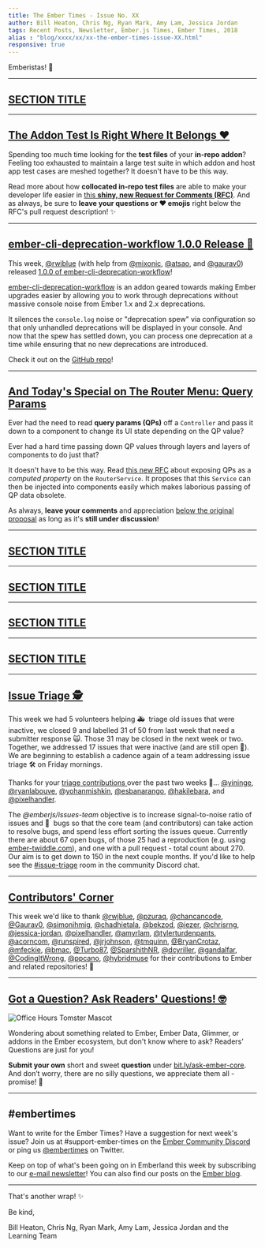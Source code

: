 ```yaml
---
title: The Ember Times - Issue No. XX
author: Bill Heaton, Chris Ng, Ryan Mark, Amy Lam, Jessica Jordan
tags: Recent Posts, Newsletter, Ember.js Times, Ember Times, 2018
alias : "blog/xxxx/xx/xx-the-ember-times-issue-XX.html"
responsive: true
---
```


<SAYING-HELLO-IN-YOUR-FAVORITE-LANGUAGE> Emberistas! 🐹

<SOME-INTRO-HERE-TO-KEEP-THEM-SUBSCRIBERS-READING>

---

## [SECTION TITLE](#section-url)


---

## [The Addon Test Is Right Where It Belongs ❤️](https://github.com/emberjs/rfcs/pull/378)

<!--alex ignore host-hostess-->
Spending too much time looking for the **test files** of your **in-repo addon**? Feeling too exhausted to maintain a large test suite in which addon and host app test cases are meshed together? It doesn't have to be this way.

Read more about how **collocated in-repo test files** are able to make your developer life easier in [this **shiny, new Request for Comments (RFC)**](https://github.com/emberjs/rfcs/pull/378). And as always, be sure to **leave your questions or ❤️ emojis** right below the RFC's pull request description! ✨


---

## [ember-cli-deprecation-workflow 1.0.0 Release 🎉](https://twitter.com/rwjblue/status/1045031033274605575)

This week, [@rwjblue](https://github.com/rwjblue) (with help from [@mixonic](https://github.com/mixonic), [@atsao](https://github.com/atsao), and [@gaurav0](https://github.com/Gaurav0)) released [1.0.0 of ember-cli-deprecation-workflow](https://github.com/mixonic/ember-cli-deprecation-workflow/releases/tag/v1.0.0)!

[ember-cli-deprecation-workflow](https://github.com/mixonic/ember-cli-deprecation-workflow) is an addon geared towards making Ember upgrades easier by allowing you to work through deprecations without massive console noise from Ember 1.x and 2.x deprecations.

It silences the `console.log` noise or "deprecation spew" via configuration so that only unhandled deprecations will be displayed in your console. And now that the spew has settled down, you can process one deprecation at a time while ensuring that no new deprecations are introduced.

Check it out on the [GitHub repo](https://github.com/mixonic/ember-cli-deprecation-workflow)!

---

## [And Today's Special on The Router Menu: Query Params](https://github.com/emberjs/rfcs/pull/380)

Ever had the need to read **query params (QPs)** off a `Controller` and pass it down to a component to change its UI state depending on the QP value?

Ever had a hard time passing down QP values through layers and layers of components to do just that?

It doesn't have to be this way. Read [this new RFC](https://github.com/emberjs/rfcs/pull/380) about exposing QPs as a _computed property_ on the `RouterService`. It proposes that this `Service` can then be injected into components easily which makes laborious passing of QP data obsolete.

As always, **leave your comments** and appreciation [below the original proposal](https://github.com/emberjs/rfcs/pull/380) as long as it's **still under discussion**!

---

## [SECTION TITLE](#section-url)


---

## [SECTION TITLE](#section-url)


---

## [SECTION TITLE](#section-url)


---

## [SECTION TITLE](#section-url)


---

## [Issue Triage 🕵️](https://paper.dropbox.com/doc/Ember.js-Issue-Triage--ANXsBgi3NQNstI7fSMQIONfOAg-Bh6AEHTj1Bt4rXq0Awg4R)

<p>
  This week we had 5 volunteers helping 🚑 &nbsp;triage old issues that were inactive,
  we closed 9 and labelled 31 of 50 from last week that need a submitter response 🙀.
  Those 31 may be closed in the next week or two. Together, we addressed 17 issues
  that were inactive (and are still open 📂). We are beginning to establish a cadence
  again of a team addressing issue triage 🛠️ on Friday mornings.
</p>
<p>
  Thanks for your
  <a href="https://paper.dropbox.com/doc/Triage-2018-09-21--ANXmzEWQ5mVFnbfufGK81Tj5Ag-BIKVPVdJqOS8q46TxJQKu">
    triage contributions
  </a> over the past two weeks 🙏…
  <a href="https://github.com/yininge" target="gh-user">@yininge</a>,
  <a href="https://github.com/ryanlabouve" target="gh-user">@ryanlabouve</a>,
  <a href="https://github.com/yohanmishkin" target="gh-user">@yohanmishkin</a>,
  <a href="https://github.com/esbanarango" target="gh-user">@esbanarango</a>,
  <a href="https://github.com/hakilebara" target="gh-user">@hakilebara</a>, and
  <a href="https://github.com/pixelhandler" target="gh-user">@pixelhandler</a>.
</p>
<p>
  The <em>@emberjs/issues-team</em> objective is to increase signal-to-noise ratio of issues
  and 🐛 &nbsp;bugs so that the core team (and contributors) can take action to resolve bugs,
  and spend less effort sorting the issues queue. Currently there are about 67 open bugs, of
  those 25 had a reproduction (e.g. using <a href="https://ember-twiddle.com">ember-twiddle.com</a>), and one with a pull request - total count about 270. Our aim is to get down to 150 in the next
  couple months. If you'd like to help see the
  <a href="https://discordapp.com/channels/480462759797063690/480523776845414412">#issue-triage</a>
  room in the community Discord chat.
</p>

---

## [Contributors' Corner](https://guides.emberjs.com/release/contributing/repositories/)

<p>This week we'd like to thank <a href="https://github.com/rwjblue" target="gh-user">@rwjblue</a>, <a href="https://github.com/pzuraq" target="gh-user">@pzuraq</a>, <a href="https://github.com/chancancode" target="gh-user">@chancancode</a>, <a href="https://github.com/Gaurav0" target="gh-user">@Gaurav0</a>, <a href="https://github.com/simonihmig" target="gh-user">@simonihmig</a>, <a href="https://github.com/chadhietala" target="gh-user">@chadhietala</a>, <a href="https://github.com/bekzod" target="gh-user">@bekzod</a>, <a href="https://github.com/iezer" target="gh-user">@iezer</a>, <a href="https://github.com/chrisrng" target="gh-user">@chrisrng</a>, <a href="https://github.com/jessica-jordan" target="gh-user">@jessica-jordan</a>, <a href="https://github.com/pixelhandler" target="gh-user">@pixelhandler</a>, <a href="https://github.com/amyrlam" target="gh-user">@amyrlam</a>, <a href="https://github.com/tylerturdenpants" target="gh-user">@tylerturdenpants</a>, <a href="https://github.com/acorncom" target="gh-user">@acorncom</a>, <a href="https://github.com/runspired" target="gh-user">@runspired</a>, <a href="https://github.com/jrjohnson" target="gh-user">@jrjohnson</a>, <a href="https://github.com/tmquinn" target="gh-user">@tmquinn</a>, <a href="https://github.com/BryanCrotaz" target="gh-user">@BryanCrotaz</a>, <a href="https://github.com/mfeckie" target="gh-user">@mfeckie</a>, <a href="https://github.com/bmac" target="gh-user">@bmac</a>, <a href="https://github.com/Turbo87" target="gh-user">@Turbo87</a>, <a href="https://github.com/SparshithNR" target="gh-user">@SparshithNR</a>, <a href="https://github.com/dcyriller" target="gh-user">@dcyriller</a>, <a href="https://github.com/gandalfar" target="gh-user">@gandalfar</a>, <a href="https://github.com/CodingItWrong" target="gh-user">@CodingItWrong</a>, <a href="https://github.com/ppcano" target="gh-user">@ppcano</a>, <a href="https://github.com/hybridmuse" target="gh-user">@hybridmuse</a> for their contributions to Ember and related repositories! 💖</p>

---

## [Got a Question? Ask Readers' Questions! 🤓](https://docs.google.com/forms/d/e/1FAIpQLScqu7Lw_9cIkRtAiXKitgkAo4xX_pV1pdCfMJgIr6Py1V-9Og/viewform)

<div class="blog-row">
  <img class="float-right small transparent padded" alt="Office Hours Tomster Mascot" title="Readers' Questions" src="/images/tomsters/officehours.png" />

  <p>Wondering about something related to Ember, Ember Data, Glimmer, or addons in the Ember ecosystem, but don't know where to ask? Readers’ Questions are just for you!</p>

<p><strong>Submit your own</strong> short and sweet <strong>question</strong> under <a href="https://bit.ly/ask-ember-core" target="rq">bit.ly/ask-ember-core</a>. And don’t worry, there are no silly questions, we appreciate them all - promise! 🤞</p>

</div>

---

## #embertimes

Want to write for the Ember Times? Have a suggestion for next week's issue? Join us at #support-ember-times on the [Ember Community Discord](https://discordapp.com/invite/zT3asNS) or ping us [@embertimes](https://twitter.com/embertimes) on Twitter. 

Keep on top of what's been going on in Emberland this week by subscribing to our [e-mail newsletter](https://the-emberjs-times.ongoodbits.com/)! You can also find our posts on the [Ember blog](https://emberjs.com/blog/tags/newsletter.html).

---


That's another wrap! ✨

Be kind,

Bill Heaton, Chris Ng, Ryan Mark, Amy Lam, Jessica Jordan and the Learning Team

